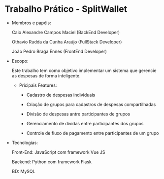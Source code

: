 # Trabalho Prático - SplitWallet

* Membros e papéis:

    Caio Alexandre Campos Maciel (BackEnd Developer)
  
    Othavio Rudda da Cunha Araújo (FullStack Developer)
  
    João Pedro Braga Ennes (FrontEnd Developer)

*   Escopo:

    Este trabalho tem como objetivo implementar um sistema que gerencie as despesas de forma inteligente.

    *  Pricipais Features:
 
          - Cadastro de despesas individuais

          - Criação de grupos para cadastros de despesas compartilhadas

          - Divisão de despesas antre participantes de grupos

          - Gerenciamento de dívidas entre participantes dos grupos

          - Controle de fluxo de pagamento entre participantes de um grupo

* Tecnologias:

    Front-End: JavaScript com framework Vue JS

    Backend: Python com framework Flask

    BD: MySQL
